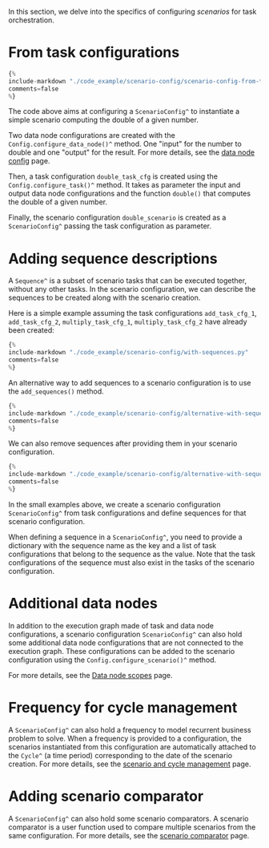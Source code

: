 In this section, we delve into the specifics of configuring *scenarios* for task
orchestration.

# From task configurations

```python linenums="1"
{%
include-markdown "./code_example/scenario-config/scenario-config-from-task-cfg.py"
comments=false
%}
```

The code above aims at configuring a `ScenarioConfig^` to instantiate a simple scenario
computing the double of a given number.

Two data node configurations are created with the `Config.configure_data_node()^` method.
One "input" for the number to double and one "output" for the result. For more details,
see the [data node config](../data-integration/data-node-config.md) page.

Then, a task configuration `double_task_cfg` is created using the `Config.configure_task()^`
method. It takes as parameter the input and output data node configurations and the function
`double()` that computes the double of a given number.

Finally, the scenario configuration `double_scenario` is created as a `ScenarioConfig^`
passing the task configuration as parameter.

# Adding sequence descriptions

A `Sequence^` is a subset of scenario tasks that can be executed together, without any other
tasks. In the scenario configuration, we can describe the sequences to be created along
with the scenario creation.

Here is a simple example assuming the task configurations
`add_task_cfg_1`, `add_task_cfg_2`, `multiply_task_cfg_1`, `multiply_task_cfg_2` have
already been created:

```python linenums="1"
{%
include-markdown "./code_example/scenario-config/with-sequences.py"
comments=false
%}
```

An alternative way to add sequences to a scenario configuration is to use the `add_sequences()` method.

```python linenums="1"
{%
include-markdown "./code_example/scenario-config/alternative-with-sequences.py"
comments=false
%}
```

We can also remove sequences after providing them in your scenario configuration.

```python linenums="1"
{%
include-markdown "./code_example/scenario-config/alternative-with-sequences.py"
comments=false
%}
```

In the small examples above, we create a scenario configuration `ScenarioConfig^`
from task configurations and define sequences for that scenario configuration.

When defining a sequence in a `ScenarioConfig^`, you need to provide a dictionary
with the sequence name as the key and a list of task configurations that belong to
the sequence as the value. Note that the task configurations of the sequence must
also exist in the tasks of the scenario configuration.

# Additional data nodes

In addition to the execution graph made of task and data node configurations,
a scenario configuration `ScenarioConfig^` can also hold some additional data
node configurations that are not connected to the execution graph. These
configurations can be added to the scenario configuration using the
`Config.configure_scenario()^` method.

For more details, see the [Data node scopes](../what-if-analysis/multiple-scenarios.md) page.

# Frequency for cycle management

A `ScenarioConfig^` can also hold a frequency to model recurrent business problem
to solve. When a frequency is provided to a configuration, the scenarios instantiated
from this configuration are automatically attached to the `Cycle^` (a time period)
corresponding to the date of the scenario creation.
For more details, see the
[scenario and cycle management](../what-if-analysis/scenario-and-cycles.md)
page.

# Adding scenario comparator

A `ScenarioConfig^` can also hold some scenario comparators. A scenario comparator is a
user function used to compare multiple scenarios from the same configuration.
For more details, see the
[scenario comparator](../what-if-analysis/scenario-comparators.md)
page.
